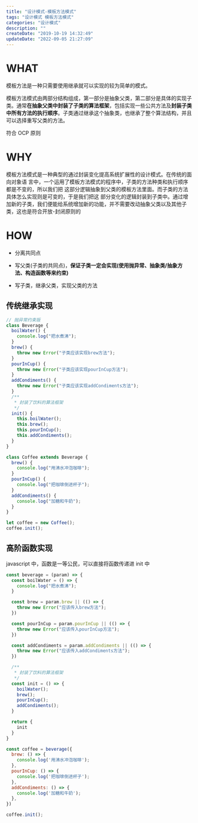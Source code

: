 ```yaml
---
title: "设计模式-模板方法模式"
tags: "设计模式 模板方法模式"
categories: "设计模式"
description: ""
createDate: "2019-10-19 14:32:49"
updateDate: "2022-09-05 21:27:09"
---
```


# WHAT

模板方法是一种只需要使用继承就可以实现的较为简单的模式。

模板方法模式由两部分结构组成，第一部分是抽象父类，第二部分是具体的实现子类。通常**在抽象父类中封装了子类的算法框架**，包括实现一些公共方法及**封装子类中所有方法的执行顺序**。子类通过继承这个抽象类，也继承了整个算法结构，并且可以选择重写父类的方法。

符合 OCP 原则

# WHY

模板方法模式是一种典型的通过封装变化提高系统扩展性的设计模式。在传统的面向对象语 言中，一个运用了模板方法模式的程序中，子类的方法种类和执行顺序都是不变的，所以我们把 这部分逻辑抽象到父类的模板方法里面。而子类的方法具体怎么实现则是可变的，于是我们把这 部分变化的逻辑封装到子类中。通过增加新的子类，我们便能给系统增加新的功能，并不需要改动抽象父类以及其他子类，这也是符合开放-封闭原则的

# HOW

- 分离共同点

- 写父类(子类的共同点)，**保证子类一定会实现(使用抛异常、抽象类/抽象方法、构造函数等来约束)**

- 写子类，继承父类，实现父类的方法

## 传统继承实现

```javascript
// 抛异常约束版
class Beverage {
  boilWater() {
    console.log("把水煮沸");
  }
  brew() {
    throw new Error("子类应该实现brew方法");
  }
  pourInCup() {
    throw new Error("子类应该实现pourInCup方法");
  }
  addCondiments() {
    throw new Error("子类应该实现addCondiments方法");
  }
  /**
   * 封装了饮料的算法框架
   */
  init() {
    this.boilWater();
    this.brew();
    this.pourInCup();
    this.addCondiments();
  }
}

class Coffee extends Beverage {
  brew() {
    console.log("用沸水冲泡咖啡");
  }
  pourInCup() {
    console.log("把咖啡倒进杯子");
  }
  addCondiments() {
    console.log("加糖和牛奶");
  }
}

let coffee = new Coffee();
coffee.init();
```

## 高阶函数实现

javascript 中，函数是一等公民，可以直接将函数传递进 init 中

```js
const beverage = (param) => {
  const boilWater = () => {
    console.log("把水煮沸");
  }

  const brew = param.brew || (() => {
    throw new Error("应该传入brew方法");
  })

  const pourInCup = param.pourInCup || (() => {
    throw new Error("应该传入pourInCup方法");
  })

  const addCondiments = param.addCondiments || (() => {
    throw new Error("应该传入addCondiments方法");
  })

  /**
   * 封装了饮料的算法框架
   */
  const init = () => {
    boilWater();
    brew();
    pourInCup();
    addCondiments();
  }

  return {
    init
  }
}

const coffee = beverage({
  brew: () => {
    console.log('用沸水冲泡咖啡');
  },
  pourInCup: () => {
    console.log('把咖啡倒进杯子');
  },
  addCondiments: () => {
    console.log('加糖和牛奶');
  },
})

coffee.init();

```
